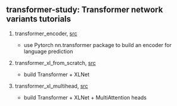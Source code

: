 ## transformer-study: Transformer network variants tutorials

1. transformer_encoder, [src](https://pytorch.org/tutorials/beginner/transformer_tutorial.html)
   * use Pytorch nn.transformer package to build an encoder for language prediction
   
2. transformer_xl_from_scratch, [src](https://mlexplained.com/2019/07/04/building-the-transformer-xl-from-scratch/)
    * build Transformer + XLNet
    
3. transformer_xl_multihead, [src](https://mlexplained.com/2019/07/04/building-the-transformer-xl-from-scratch/)
    * build Transformer + XLNet + MultiAttention heads